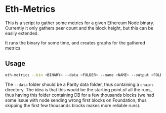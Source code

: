 # Eth-Metrics

This is a script to gather some metrics for a given Ethereum Node binary.
Currently it only gathers peer count and the block height, but this can
be easily extended.

It runs the binary for some time, and creates graphs for the gathered
metrics

## Usage

```bash
eth-metrics --bin <BINARY> --data <FOLDER> --name <NAME> --output <FOLDER>
```

The `--data` folder should be a Parity data folder, thus containing a `chains` directory.
The idea is that this would be the starting point of all the runs, thus having this folder
containing DB for a few thousands blocks (we had some issue with node sending wrong
first blocks on Foundation, thus skipping the first few thousands blocks makes more reliable
runs).
